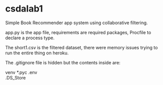 # csdalab1
Simple Book Recommender app system using collaborative filtering.

app.py is the app file, requirements are required packages, Procfile to declare a process type.

The short1.csv is the filtered dataset, there were memory issues trying to run the entire thing on heroku.




The .gitignore file is hidden but the contents inside are:


venv
*.pyc
.env                                                    
.DS_Store
